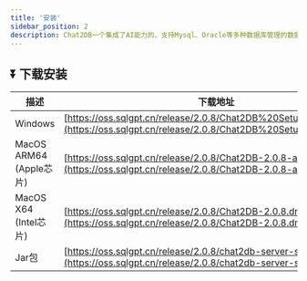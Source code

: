 ```yaml
---
title: '安装'
sidebar_position: 2
description: Chat2DB一个集成了AI能力的、支持Mysql、Oracle等多种数据库管理的数据库客户端工具
---
```


## ⏬ 下载安装
| 描述                   | 下载地址                                                                                                                                                   |
|-----------------------|--------------------------------------------------------------------------------------------------------------------------------------------------------|
| Windows               | [https://oss.sqlgpt.cn/release/2.0.8/Chat2DB%20Setup%202.0.8.exe](https://oss.sqlgpt.cn/release/2.0.8/Chat2DB%20Setup%202.0.8.exe) |
| MacOS ARM64 (Apple芯片) | [https://oss.sqlgpt.cn/release/2.0.8/Chat2DB-2.0.8-arm64.dmg](https://oss.sqlgpt.cn/release/2.0.8/Chat2DB-2.0.8-arm64.dmg)         |
| MacOS X64 (Intel芯片)   | [https://oss.sqlgpt.cn/release/2.0.8/Chat2DB-2.0.8.dmg](https://oss.sqlgpt.cn/release/2.0.8/Chat2DB-2.0.8.dmg)                     |
| Jar包                  | [https://oss.sqlgpt.cn/release/2.0.8/chat2db-server-start.zip](https://oss.sqlgpt.cn/release/2.0.8/chat2db-server-start.zip)       | 
